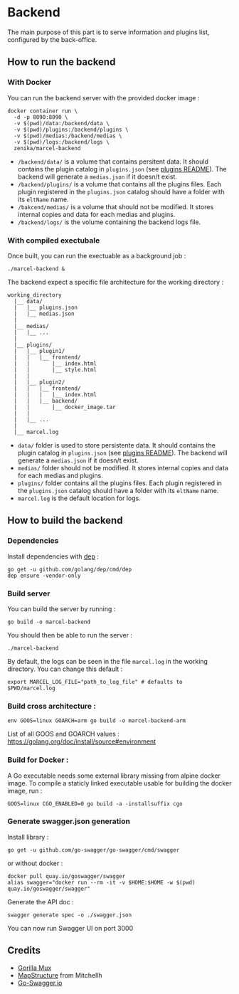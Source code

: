 # Backend

The main purpose of this part is to serve information and plugins list, configured by the back-office.

## How to run the backend

### With Docker

You can run the backend server with the provided docker image :

```shell
docker container run \
  -d -p 8090:8090 \
  -v $(pwd)/data:/backend/data \
  -v $(pwd)/plugins:/backend/plugins \
  -v $(pwd)/medias:/backend/medias \
  -v $(pwd)/logs:/backend/logs \
  zenika/marcel-backend
```

 - `/backend/data/` is a volume that contains persitent data.  It should contains the plugin catalog in `plugins.json` (see [plugins README](../plugins)). The backend will generate a `medias.json` if it doesn/t exist.
 - `/backend/plugins/` is a volume that contains all the plugins files. Each plugin registered in the `plugins.json` catalog should have a folder with its `eltName` name.
 - `/bakcend/medias/` is a volume that should not be modified. It stores internal copies and data for each medias and plugins.
 - `/backend/logs/` is the volume containing the backend logs file.

### With compiled exectubale

Once built, you can run the exectuable as a background job :

```shell
./marcel-backend &
```

The backend expect a specific file architecture for the working directory :

```
working_directory
  |__ data/
  |   |__ plugins.json
  |   |__ medias.json
  |
  |__ medias/
  |   |__ ...
  |
  |__ plugins/
  |   |__ plugin1/
  |   |   |__ frontend/
  |   |       |__ index.html
  |   |       |__ style.html
  |   |
  |   |__ plugin2/
  |   |   |__ frontend/
  |   |   |   |__ index.html
  |   |   |__ backend/
  |   |       |__ docker_image.tar
  |   |
  |   |__ ...
  |
  |__ marcel.log
```

 - `data/` folder is used to store persistente data. It should contains the plugin catalog in `plugins.json` (see [plugins README](../plugins)). The backend will generate a `medias.json` if it doesn/t exist.
 - `medias/` folder should not be modified. It stores internal copies and data for each medias and plugins.
 - `plugins/` folder contains all the plugins files. Each plugin registered in the `plugins.json` catalog should have a folder with its `eltName` name.
 - `marcel.log` is the default location for logs.


## How to build the backend

### Dependencies

Install dependencies with [dep](https://github.com/golang/dep) :

```shell
go get -u github.com/golang/dep/cmd/dep
dep ensure -vendor-only
```

### Build server

You can build the server by running :

```shell
go build -o marcel-backend
```

You should then be able to run the server :

```shell
./marcel-backend
```

By default, the logs can be seen in the file `marcel.log` in the working directory. You can change this default :
```shell
export MARCEL_LOG_FILE="path_to_log_file" # defaults to $PWD/marcel.log
```

### Build cross architecture :

``` shell
env GOOS=linux GOARCH=arm go build -o marcel-backend-arm
```
List of all GOOS and GOARCH values : https://golang.org/doc/install/source#environment

### Build for Docker :

A Go executable needs some external library missing from alpine docker image. To compile a staticly linked executable usable for building the docker image, run :

``` shell
GOOS=linux CGO_ENABLED=0 go build -a -installsuffix cgo
```

### Generate swagger.json generation

Install library :
```
go get -u github.com/go-swagger/go-swagger/cmd/swagger
```

or without docker :

```shel
docker pull quay.io/goswagger/swagger
alias swagger="docker run --rm -it -v $HOME:$HOME -w $(pwd) quay.io/goswagger/swagger"
```

Generate the API doc :
```
swagger generate spec -o ./swagger.json
```

You can now run Swagger UI on port 3000

## Credits

* [Gorilla Mux](https://github.com/gorilla/mux)
* [MapStructure](https://github.com/mitchellh/mapstructure) from Mitchellh
* [Go-Swagger.io](https://goswagger.io)

